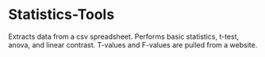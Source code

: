 # Statistics-Tools
Extracts data from a csv spreadsheet. Performs basic statistics, t-test, anova, and linear contrast. T-values and F-values are pulled from a website.
